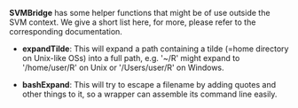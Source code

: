 


**SVMBridge** has some helper functions that might be of use outside the SVM context. We give a short list here, for more, please refer to the corresponding documentation.

- **expandTilde**: This will expand a path containing a tilde (=home directory on Unix-like OSs) into a full path, e.g. '~/R' might expand to '/home/user/R' on Unix or '/Users/user/R' on Windows.

- **bashExpand**: This will try to escape a filename by adding quotes and other things to it, so a wrapper can assemble its command line easily.


